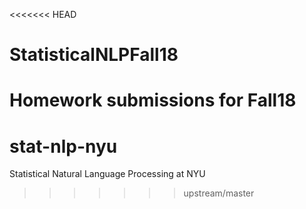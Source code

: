 <<<<<<< HEAD
# StatisticalNLPFall18
Homework submissions for Fall18
=======
stat-nlp-nyu
============

Statistical Natural Language Processing at NYU
>>>>>>> upstream/master
